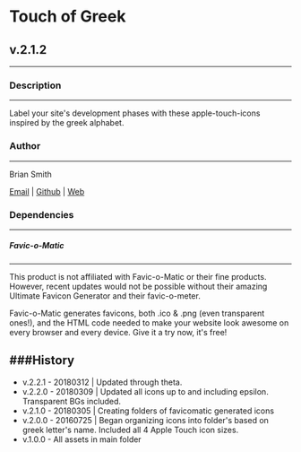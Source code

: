# Touch of Greek
## v.2.1.2
---

### Description
---

Label your site's development phases with these apple-touch-icons inspired by the greek alphabet.


### Author
---

Brian Smith

[Email](mailto:picketfence14@gmail.com) | [Github](http://github.com/picketfence14) | [Web](http://www.brianandrewsmith.me)


### Dependencies
---

##### Favic-o-Matic
---

This product is not affiliated with Favic-o-Matic or their fine products. However, recent updates would not be possible without their amazing Ultimate Favicon Generator and their favic-o-meter.

Favic-o-Matic generates favicons, both .ico & .png (even transparent ones!), and the HTML code needed to make your website look awesome on every browser and every device.
Give it a try now, it's free!



###History
---
 - v.2.2.1 - 20180312 | Updated through theta.
 - v.2.2.0 - 20180309 | Updated all icons up to and including epsilon. Transparent BGs included.
 - v.2.1.0 - 20180305 | Creating folders of favicomatic generated icons
 - v.2.0.0 - 20160725 | Began organizing icons into folder's based on greek letter's name. Included all 4 Apple Touch icon sizes.
 - v.1.0.0 - All assets in main folder
